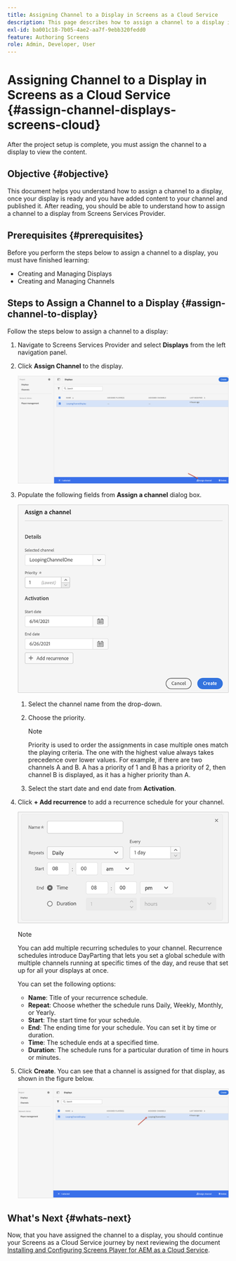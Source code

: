 ```yaml
---
title: Assigning Channel to a Display in Screens as a Cloud Service
description: This page describes how to assign a channel to a display in Screens as a Cloud Service.
exl-id: ba001c18-7b05-4ae2-aa7f-9ebb320fedd0
feature: Authoring Screens
role: Admin, Developer, User
---
```

# Assigning Channel to a Display in Screens as a Cloud Service {#assign-channel-displays-screens-cloud}

After the project setup is complete, you must assign the channel to a display to view the content.

## Objective {#objective}

This document helps you understand how to assign a channel to a display, once your display  is ready and you have added content to your channel and published it. After reading, you should be able to understand how to assign a channel to a display from Screens Services Provider.

## Prerequisites {#prerequisites}

Before you perform the steps below to assign a channel to a display, you must have finished learning:

* Creating  and Managing Displays
* Creating and Managing Channels

## Steps to Assign a Channel to a Display {#assign-channel-to-display}

Follow the steps below to assign a channel to a display:

1. Navigate to Screens Services Provider and select **Displays** from the left navigation panel. 

1. Click **Assign Channel** to the display.

   ![image](/help/screens-cloud/assets/display/assignchannel-1.png)

1. Populate the following fields from **Assign a channel** dialog box.

   ![image](/help/screens-cloud/assets/display/assignchannel-2.png)

   1. Select the channel name from the drop-down.
   1. Choose the priority.

      >[!NOTE]
      >Priority is used to order the assignments in case multiple ones match the playing criteria. The one with the highest value always takes precedence over lower values. For example, if there are two channels A and B. A has a priority of 1 and B has a priority of 2, then channel B is displayed, as it has a higher priority than A.
   
   1. Select the start date and end date from **Activation**.

1. Click **+ Add recurrence** to add a recurrence schedule for your channel.

   ![image](/help/screens-cloud/assets/create-content/recurrence-1.png)

      >[!NOTE]
      >You can add multiple recurring schedules to your channel. Recurrence schedules introduce DayParting that lets you set a global schedule with multiple channels running at specific times of the day, and reuse that set up for all your displays at once.

   You can set the following options:

   * **Name**: Title of your recurrence schedule.
   * **Repeat**: Choose whether the schedule runs Daily, Weekly, Monthly, or Yearly.
   * **Start**: The start time for your schedule.
   * **End**: The ending time for your schedule. You can set it by time or duration.
   * **Time**: The schedule ends at a specified time.
   * **Duration**: The schedule runs for a particular duration of time in hours or minutes.
      
1. Click **Create**. You can see that a channel is assigned for that display, as shown in the figure below.

      ![image](/help/screens-cloud/assets/display/assignchannel-3.png)


## What's Next {#whats-next}

Now, that you have assigned the channel to a display, you should continue your Screens as a Cloud Service journey by next reviewing the document [Installing and Configuring Screens Player for AEM as a Cloud Service](/help/screens-cloud/managing-players-registration/installing-screens-cloud-player.md).
